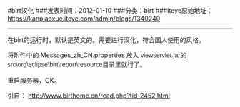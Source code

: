 #birt汉化
###发表时间：2012-01-10
###分类：birt
###iteye原始地址：<a href="https://kanpiaoxue.iteye.com/admin/blogs/1340240" target="_blank">https://kanpiaoxue.iteye.com/admin/blogs/1340240</a>

---

<p>在birt的运行时，默认是英文的。需要进行汉化，符合国人使用的风格。</p>
<p>将附件中的&nbsp;Messages_zh_CN.properties 放入&nbsp;<span style="color: #333333; font-family: Arial; font-size: 14px; line-height: 21px;">viewservlet.jar的src\org\eclipse\birt\report\resource目录里就行了。</span></p>
<p>重启服务器，OK。</p>
<p>引自：&nbsp;<a href="http://www.birthome.cn/read.php?tid-2452.html">http://www.birthome.cn/read.php?tid-2452.html</a></p>